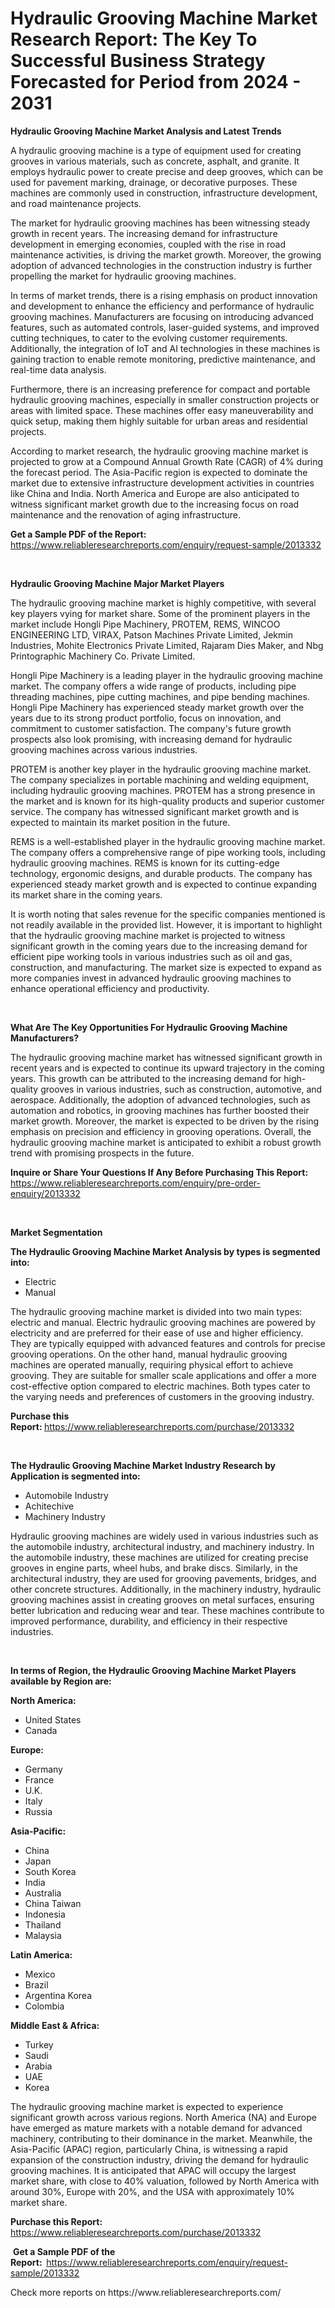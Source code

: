 <p><h1>Hydraulic Grooving Machine Market Research Report: The Key To Successful Business Strategy Forecasted for Period from 2024 - 2031</h1></p><p><strong>Hydraulic Grooving Machine Market Analysis and Latest Trends</strong></p>
<p><p>A hydraulic grooving machine is a type of equipment used for creating grooves in various materials, such as concrete, asphalt, and granite. It employs hydraulic power to create precise and deep grooves, which can be used for pavement marking, drainage, or decorative purposes. These machines are commonly used in construction, infrastructure development, and road maintenance projects.</p><p>The market for hydraulic grooving machines has been witnessing steady growth in recent years. The increasing demand for infrastructure development in emerging economies, coupled with the rise in road maintenance activities, is driving the market growth. Moreover, the growing adoption of advanced technologies in the construction industry is further propelling the market for hydraulic grooving machines.</p><p>In terms of market trends, there is a rising emphasis on product innovation and development to enhance the efficiency and performance of hydraulic grooving machines. Manufacturers are focusing on introducing advanced features, such as automated controls, laser-guided systems, and improved cutting techniques, to cater to the evolving customer requirements. Additionally, the integration of IoT and AI technologies in these machines is gaining traction to enable remote monitoring, predictive maintenance, and real-time data analysis.</p><p>Furthermore, there is an increasing preference for compact and portable hydraulic grooving machines, especially in smaller construction projects or areas with limited space. These machines offer easy maneuverability and quick setup, making them highly suitable for urban areas and residential projects.</p><p>According to market research, the hydraulic grooving machine market is projected to grow at a Compound Annual Growth Rate (CAGR) of 4% during the forecast period. The Asia-Pacific region is expected to dominate the market due to extensive infrastructure development activities in countries like China and India. North America and Europe are also anticipated to witness significant market growth due to the increasing focus on road maintenance and the renovation of aging infrastructure.</p></p>
<p><strong>Get a Sample PDF of the Report:&nbsp;</strong> <a href="https://www.reliableresearchreports.com/enquiry/request-sample/2013332">https://www.reliableresearchreports.com/enquiry/request-sample/2013332</a></p>
<p>&nbsp;</p>
<p><strong>Hydraulic Grooving Machine Major Market Players</strong></p>
<p><p>The hydraulic grooving machine market is highly competitive, with several key players vying for market share. Some of the prominent players in the market include Hongli Pipe Machinery, PROTEM, REMS, WINCOO ENGINEERING LTD, VIRAX, Patson Machines Private Limited, Jekmin Industries, Mohite Electronics Private Limited, Rajaram Dies Maker, and Nbg Printographic Machinery Co. Private Limited. </p><p>Hongli Pipe Machinery is a leading player in the hydraulic grooving machine market. The company offers a wide range of products, including pipe threading machines, pipe cutting machines, and pipe bending machines. Hongli Pipe Machinery has experienced steady market growth over the years due to its strong product portfolio, focus on innovation, and commitment to customer satisfaction. The company's future growth prospects also look promising, with increasing demand for hydraulic grooving machines across various industries. </p><p>PROTEM is another key player in the hydraulic grooving machine market. The company specializes in portable machining and welding equipment, including hydraulic grooving machines. PROTEM has a strong presence in the market and is known for its high-quality products and superior customer service. The company has witnessed significant market growth and is expected to maintain its market position in the future. </p><p>REMS is a well-established player in the hydraulic grooving machine market. The company offers a comprehensive range of pipe working tools, including hydraulic grooving machines. REMS is known for its cutting-edge technology, ergonomic designs, and durable products. The company has experienced steady market growth and is expected to continue expanding its market share in the coming years. </p><p>It is worth noting that sales revenue for the specific companies mentioned is not readily available in the provided list. However, it is important to highlight that the hydraulic grooving machine market is projected to witness significant growth in the coming years due to the increasing demand for efficient pipe working tools in various industries such as oil and gas, construction, and manufacturing. The market size is expected to expand as more companies invest in advanced hydraulic grooving machines to enhance operational efficiency and productivity.</p></p>
<p>&nbsp;</p>
<p><strong>What Are The Key Opportunities For Hydraulic Grooving Machine Manufacturers?</strong></p>
<p><p>The hydraulic grooving machine market has witnessed significant growth in recent years and is expected to continue its upward trajectory in the coming years. This growth can be attributed to the increasing demand for high-quality grooves in various industries, such as construction, automotive, and aerospace. Additionally, the adoption of advanced technologies, such as automation and robotics, in grooving machines has further boosted their market growth. Moreover, the market is expected to be driven by the rising emphasis on precision and efficiency in grooving operations. Overall, the hydraulic grooving machine market is anticipated to exhibit a robust growth trend with promising prospects in the future.</p></p>
<p><strong>Inquire or Share Your Questions If Any Before Purchasing This Report:</strong> <a href="https://www.reliableresearchreports.com/enquiry/pre-order-enquiry/2013332">https://www.reliableresearchreports.com/enquiry/pre-order-enquiry/2013332</a></p>
<p>&nbsp;</p>
<p><strong>Market Segmentation</strong></p>
<p><strong>The Hydraulic Grooving Machine Market Analysis by types is segmented into:</strong></p>
<p><ul><li>Electric</li><li>Manual</li></ul></p>
<p><p>The hydraulic grooving machine market is divided into two main types: electric and manual. Electric hydraulic grooving machines are powered by electricity and are preferred for their ease of use and higher efficiency. They are typically equipped with advanced features and controls for precise grooving operations. On the other hand, manual hydraulic grooving machines are operated manually, requiring physical effort to achieve grooving. They are suitable for smaller scale applications and offer a more cost-effective option compared to electric machines. Both types cater to the varying needs and preferences of customers in the grooving industry.</p></p>
<p><strong>Purchase this Report:&nbsp;</strong><a href="https://www.reliableresearchreports.com/purchase/2013332">https://www.reliableresearchreports.com/purchase/2013332</a></p>
<p>&nbsp;</p>
<p><strong>The Hydraulic Grooving Machine Market Industry Research by Application is segmented into:</strong></p>
<p><ul><li>Automobile Industry</li><li>Achitechive</li><li>Machinery Industry</li></ul></p>
<p><p>Hydraulic grooving machines are widely used in various industries such as the automobile industry, architectural industry, and machinery industry. In the automobile industry, these machines are utilized for creating precise grooves in engine parts, wheel hubs, and brake discs. Similarly, in the architectural industry, they are used for grooving pavements, bridges, and other concrete structures. Additionally, in the machinery industry, hydraulic grooving machines assist in creating grooves on metal surfaces, ensuring better lubrication and reducing wear and tear. These machines contribute to improved performance, durability, and efficiency in their respective industries.</p></p>
<p>&nbsp;</p>
<p><strong>In terms of Region, the Hydraulic Grooving Machine Market Players available by Region are:</strong></p>
<p>
    <p> <strong> North America: </strong>
        <ul>
            <li>United States</li>
            <li>Canada</li>
        </ul>
        </p> 
    <p> <strong> Europe: </strong>
        <ul>
            <li>Germany</li>
            <li>France</li>
            <li>U.K.</li>
            <li>Italy</li>
            <li>Russia</li>
        </ul>
        </p> 
    <p> <strong> Asia-Pacific: </strong>
        <ul>
            <li>China</li>
            <li>Japan</li>
            <li>South Korea</li>
            <li>India</li>
            <li>Australia</li>
            <li>China Taiwan</li>
            <li>Indonesia</li>
            <li>Thailand</li>
            <li>Malaysia</li>
        </ul>
        </p> 
    <p> <strong> Latin America: </strong>
        <ul>
            <li>Mexico</li>
            <li>Brazil</li>
            <li>Argentina Korea</li>
            <li>Colombia</li>
        </ul>
        </p> 
    <p> <strong> Middle East & Africa: </strong>
        <ul>
            <li>Turkey</li>
            <li>Saudi</li>
            <li>Arabia</li>
            <li>UAE</li>
            <li>Korea</li>
        </ul>
    </p>
    </p>
<p><p>The hydraulic grooving machine market is expected to experience significant growth across various regions. North America (NA) and Europe have emerged as mature markets with a notable demand for advanced machinery, contributing to their dominance in the market. Meanwhile, the Asia-Pacific (APAC) region, particularly China, is witnessing a rapid expansion of the construction industry, driving the demand for hydraulic grooving machines. It is anticipated that APAC will occupy the largest market share, with close to 40% valuation, followed by North America with around 30%, Europe with 20%, and the USA with approximately 10% market share.</p></p>
<p><strong>Purchase this Report: </strong><a href="https://www.reliableresearchreports.com/purchase/2013332">https://www.reliableresearchreports.com/purchase/2013332</a></p>
<p>&nbsp;<strong>Get a Sample PDF of the Report:&nbsp;&nbsp;</strong><a href="https://www.reliableresearchreports.com/enquiry/request-sample/2013332">https://www.reliableresearchreports.com/enquiry/request-sample/2013332</a></p>
<p><strong></strong></p>
<p>Check more reports on https://www.reliableresearchreports.com/</p>